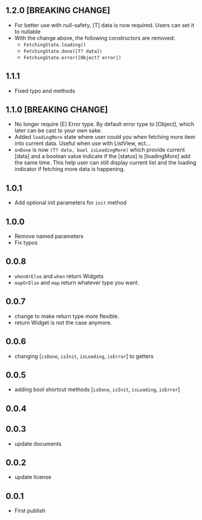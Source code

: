 ## 1.2.0 [BREAKING CHANGE]

- For better use with null-safety, [T] data is now required. Users can set it to nullable
- With the change above, the following constructors are removed:
  - `FetchingState.loading()`
  - `FetchingState.done([T? data])`
  - `FetchingState.error([Object? error])`

## 1.1.1

- Fixed typo and methods

## 1.1.0 [BREAKING CHANGE]

- No longer require [E] Error type. By default error type to [Object], which later can be cast to your own sake.
- Added `loadingMore` state where user could you when fetching more item into current data. Useful when use with ListView, ect...
- `onDone` is now `(T? data, bool isLoadingMore)` which provide current [data] and a boolean value indicate if the [status] is [loadingMore] add the same time. This help user can still display current list and the loading indicator if fetching more data is happening.

## 1.0.1

- Add optional init parameters for `init` method

## 1.0.0

- Remove named parameters
- Fix typos

## 0.0.8

- `whenOrElse` and `when` return Widgets
- `mapOrElse` and `map` return whatever type you want.

## 0.0.7

- change to make return type more flexible.
- return Widget is not the case anymore.

## 0.0.6

- changing [`isDone`, `isInit`, `isLoading`, `isError`] to getters

## 0.0.5

- adding bool shortcut methods [`isDone`, `isInit`, `isLoading`, `isError`]

## 0.0.4

## 0.0.3

- update documents

## 0.0.2

- update license

## 0.0.1

- First publish
